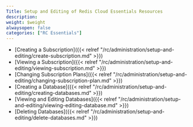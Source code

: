 ```yaml
---
Title: Setup and Editing of Redis Cloud Essentials Resources
description: 
weight: $weight
alwaysopen: false
categories: ["RC Essentials"]
---
```

- [Creating a
    Subscription]({{< relref "/rc/administration/setup-and-editing/create-subscription.md" >}})
- [Viewing a
    Subscription]({{< relref "/rc/administration/setup-and-editing/viewing-subscription.md" >}})
- [Changing Subscription
    Plans]({{< relref "/rc/administration/setup-and-editing/changing-subscription-plan.md" >}})
- [Creating a
    Database]({{< relref "/rc/administration/setup-and-editing/creating-databases.md" >}})
- [Viewing and Editing
    Databases]({{< relref "/rc/administration/setup-and-editing/viewing-editing-database.md" >}})
- [Deleting
    Databases]({{< relref "/rc/administration/setup-and-editing/delete-databases.md" >}})

